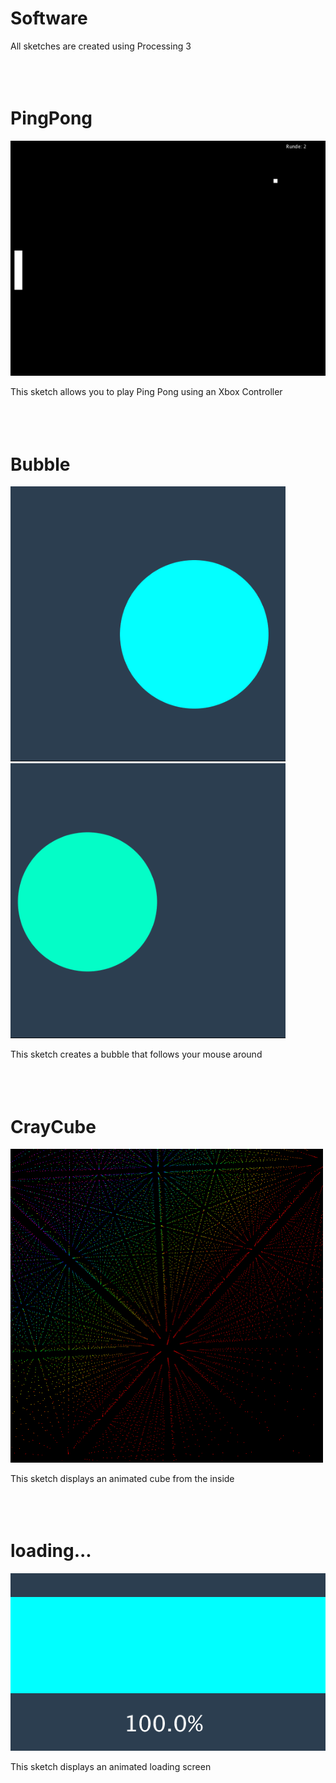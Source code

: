# Software
All sketches are created using Processing 3
<br><br><br><br>



# PingPong
![PingPong](/img/PingPong.png)

This sketch allows you to play Ping Pong using an Xbox Controller
<br><br><br><br>



# Bubble
<img src="/img/Bubble2.png" width="440">  <img src="/img/Bubble.png" width="440">

This sketch creates a bubble that follows your mouse around
<br><br><br><br>




# CrayCube
<img src="/img/CrayCube.png" width="500">

This sketch displays an animated cube from the inside
<br><br><br><br>



# loading...
<img src="/img/loading...png" width="600">

This sketch displays an animated loading screen
<br><br><br><br>
